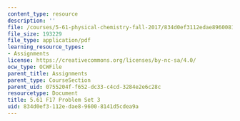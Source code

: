 ```yaml
---
content_type: resource
description: ''
file: /courses/5-61-physical-chemistry-fall-2017/834d0ef3112edae896008141d5cdea9a_MIT5_61F17_pset3.pdf
file_size: 193229
file_type: application/pdf
learning_resource_types:
- Assignments
license: https://creativecommons.org/licenses/by-nc-sa/4.0/
ocw_type: OCWFile
parent_title: Assignments
parent_type: CourseSection
parent_uid: 0755204f-f652-dc33-c4cd-3284e2e6c28c
resourcetype: Document
title: 5.61 F17 Problem Set 3
uid: 834d0ef3-112e-dae8-9600-8141d5cdea9a
---
```

